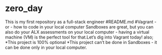 # zero_day
This is my first repository as a full-stack engineer
#README.md
#Vagrant - or - how to code in your local computer
Sandboxes are great, but you can also do your ALX assessments on your local computer - having a virtual machine (VM) is the perfect tool for that.Let’s dig into Vagrant today!
also;
*This project is 100% optional
*This project can’t be done in Sandboxes - it can be done only in your local computer.
